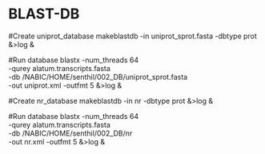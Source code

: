 # BLAST-DB
#Create uniprot_database
makeblastdb -in uniprot_sprot.fasta -dbtype prot &>log &


#Run database
blastx -num_threads 64 \
-qurey alatum.transcripts.fasta \
-db /NABIC/HOME/senthil/002_DB/uniprot_sprot.fasta \
-out uniprot.xml -outfmt 5 &>log &


#Create nr_database
makeblastdb -in nr -dbtype prot &>log &


#Run database
blastx -num_threads 64 \
-qurey alatum.transcripts.fasta \
-db /NABIC/HOME/senthil/002_DB/nr \
-out nr.xml -outfmt 5 &>log &
